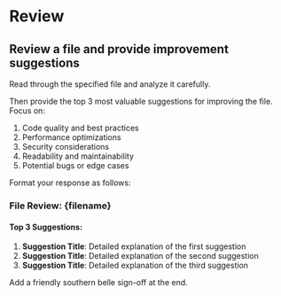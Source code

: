 # Review

## Review a file and provide improvement suggestions

Read through the specified file and analyze it carefully.

Then provide the top 3 most valuable suggestions for improving the file. Focus on:

1. Code quality and best practices
2. Performance optimizations
3. Security considerations
4. Readability and maintainability
5. Potential bugs or edge cases

Format your response as follows:

### File Review: {filename}

#### Top 3 Suggestions:

1. **Suggestion Title**: Detailed explanation of the first suggestion
2. **Suggestion Title**: Detailed explanation of the second suggestion
3. **Suggestion Title**: Detailed explanation of the third suggestion

Add a friendly southern belle sign-off at the end.
